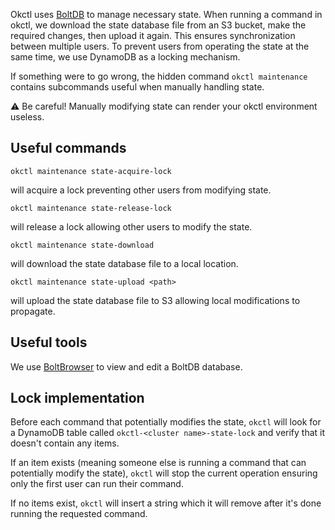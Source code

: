 Okctl uses [BoltDB](https://dbdb.io/db/boltdb) to manage necessary state. When running a command in okctl, we download
the state database file from an S3 bucket, make the required changes, then upload it again. This ensures synchronization
between multiple users. To prevent users from operating the state at the same time, we use DynamoDB as a locking
mechanism.

If something were to go wrong, the hidden command `okctl maintenance` contains subcommands useful when manually handling
state.

⚠ Be careful! Manually modifying state can render your okctl environment useless.

## Useful commands

```shell
okctl maintenance state-acquire-lock
```

will acquire a lock preventing other users from modifying state.

```shell
okctl maintenance state-release-lock
```

will release a lock allowing other users to modify the state.

```shell
okctl maintenance state-download
```

will download the state database file to a local location.

```shell
okctl maintenance state-upload <path>
```

will upload the state database file to S3 allowing local modifications to propagate.

## Useful tools

We use [BoltBrowser](https://github.com/br0xen/boltbrowser) to view and edit a BoltDB database.

## Lock implementation

Before each command that potentially modifies the state, `okctl` will look for a DynamoDB table called
`okctl-<cluster name>-state-lock` and verify that it doesn't contain any items.

If an item exists (meaning someone else is running a command that can potentially modify the state), `okctl` will stop
the current operation ensuring only the first user can run their command.

If no items exist, `okctl` will insert a string which it will remove after it's done running the requested command.